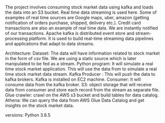 The project involves consuming stock market data using kafka and loads the data into an S3 bucket.
Real time data streaming is used here. Some of examples of real time sources are Google maps, uber, amazon (getting notification of orders purchase, shipped, delivery etc.). Credit card transactions are also an example of real time data. We are instantly notified of our transactions. 
Apache kafka is distributed event store and stream-processing platform. It is used to build real-time streaming data pipelines and applications that adapt to data streams. 

Architecture:
Dataset: The data will have information related to stock market in the form of csv file. We are using a static source which is later manipulated to be fed as a stream.
Python program: It will simulate a real time stock market application. This will use the data from to simulate a real time stock market data stream.
Kafka Producer : This will push the data to kafka brokers. Kafka is installed on EC2 machine. 
Consumer: It will consume data from the kafka broker. 
S3: object storage that will receive data from consumer and store each record from the stream as separate file.
Glue crawler: crawl on the AWS s3 bucket and build tables for data catalog.
Athena: We can query the data from AWS Glue Data Catalog and get insights on the stock market data.

versions:
Python 3.8.5

